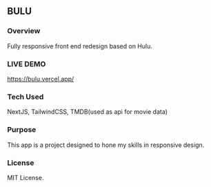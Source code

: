 ## BULU

### Overview

Fully responsive front end redesign based on Hulu.

### LIVE DEMO
https://bulu.vercel.app/

### Tech Used
NextJS, TailwindCSS, TMDB(used as api for movie data)

### Purpose
This app is a project designed to hone my skills in responsive design.

### License
MIT License.
